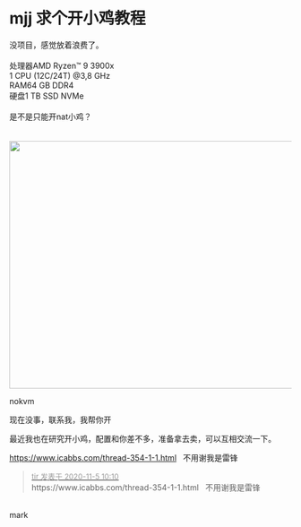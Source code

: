 # mjj 求个开小鸡教程


没项目，感觉放着浪费了。<br />
<br />
处理器AMD Ryzen™ 9 3900x<br />
1 CPU (12C/24T) @3,8 GHz<br />
RAM64 GB DDR4<br />
硬盘1 TB SSD NVMe<br />
<br />
是不是只能开nat小鸡？<br />
<br />
<br />
<img id="aimg_cNXXt" onclick="zoom(this, this.src, 0, 0, 0)" class="zoom" width="600" height="442" src="https://s1.ax1x.com/2020/11/05/B2lUns.md.png" onmouseover="img_onmouseoverfunc(this)" onclick="zoom(this)" style="cursor:pointer" border="0" alt="" />

nokvm

现在没事，联系我，我帮你开<img src="static/image/smiley/default/lol.gif" smilieid="12" border="0" alt="" />

最近我也在研究开小鸡，配置和你差不多，准备拿去卖，可以互相交流一下。

https://www.icabbs.com/thread-354-1-1.html&nbsp; &nbsp;不用谢我是雷锋

<div class="quote"><blockquote><font size="2"><a href="https://www.hostloc.com/forum.php?mod=redirect&amp;goto=findpost&amp;pid=9405268&amp;ptid=762665" target="_blank"><font color="#999999">tir 发表于 2020-11-5 10:10</font></a></font><br />
https://www.icabbs.com/thread-354-1-1.html&nbsp; &nbsp;不用谢我是雷锋</blockquote></div><br />
mark
